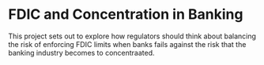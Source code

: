 # FDIC and Concentration in Banking

This project sets out to explore how regulators should think about balancing the risk of enforcing FDIC limits when banks fails against the risk that the banking industry becomes to concentraated. 
